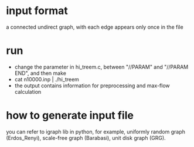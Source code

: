 # input format
a connected undirect graph, with each edge appears only once in the file

# run
* change the parameter in hi_treem.c, between "//PARAM" and "//PARAM END", and then make
* cat n10000.inp | ./hi_treem
* the output contains information for preprocessing and max-flow calculation

# how to generate input file
you can refer to igraph lib in python, for example, uniformly random graph (Erdos_Renyi), scale-free graph (Barabasi), unit disk graph (GRG).
